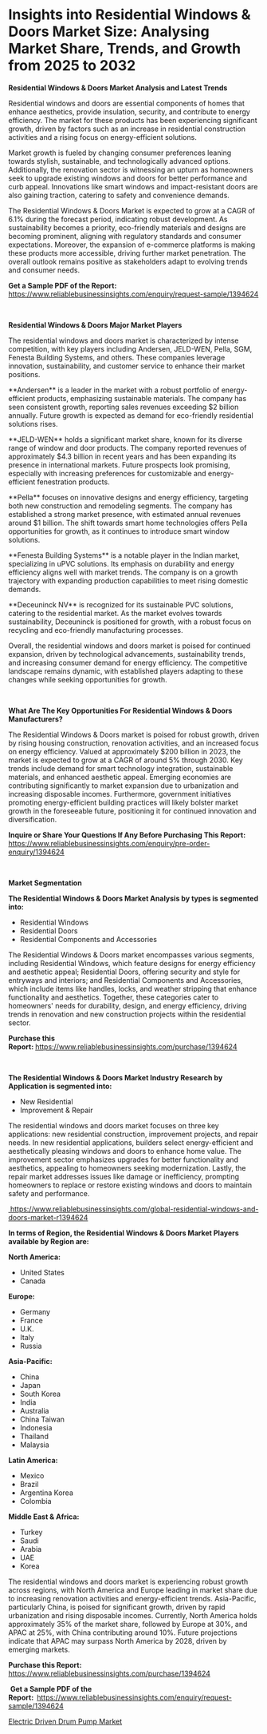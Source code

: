 <p><h1>Insights into Residential Windows & Doors Market Size: Analysing Market Share, Trends, and Growth from 2025 to 2032</h1></p><p><strong>Residential Windows & Doors Market Analysis and Latest Trends</strong></p>
<p><p>Residential windows and doors are essential components of homes that enhance aesthetics, provide insulation, security, and contribute to energy efficiency. The market for these products has been experiencing significant growth, driven by factors such as an increase in residential construction activities and a rising focus on energy-efficient solutions. </p><p>Market growth is fueled by changing consumer preferences leaning towards stylish, sustainable, and technologically advanced options. Additionally, the renovation sector is witnessing an upturn as homeowners seek to upgrade existing windows and doors for better performance and curb appeal. Innovations like smart windows and impact-resistant doors are also gaining traction, catering to safety and convenience demands.</p><p>The Residential Windows & Doors Market is expected to grow at a CAGR of 6.1% during the forecast period, indicating robust development. As sustainability becomes a priority, eco-friendly materials and designs are becoming prominent, aligning with regulatory standards and consumer expectations. Moreover, the expansion of e-commerce platforms is making these products more accessible, driving further market penetration. The overall outlook remains positive as stakeholders adapt to evolving trends and consumer needs.</p></p>
<p><strong>Get a Sample PDF of the Report:&nbsp;</strong> <a href="https://www.reliablebusinessinsights.com/enquiry/request-sample/1394624?utm_campaign=3366&utm_medium=2&utm_source=Github&utm_content=ia&utm_term=22032025&utm_id=residential-windows-doors">https://www.reliablebusinessinsights.com/enquiry/request-sample/1394624</a></p>
<p>&nbsp;</p>
<p><strong>Residential Windows & Doors Major Market Players</strong></p>
<p><p>The residential windows and doors market is characterized by intense competition, with key players including Andersen, JELD-WEN, Pella, SGM, Fenesta Building Systems, and others. These companies leverage innovation, sustainability, and customer service to enhance their market positions.</p><p>**Andersen** is a leader in the market with a robust portfolio of energy-efficient products, emphasizing sustainable materials. The company has seen consistent growth, reporting sales revenues exceeding $2 billion annually. Future growth is expected as demand for eco-friendly residential solutions rises.</p><p>**JELD-WEN** holds a significant market share, known for its diverse range of window and door products. The company reported revenues of approximately $4.3 billion in recent years and has been expanding its presence in international markets. Future prospects look promising, especially with increasing preferences for customizable and energy-efficient fenestration products.</p><p>**Pella** focuses on innovative designs and energy efficiency, targeting both new construction and remodeling segments. The company has established a strong market presence, with estimated annual revenues around $1 billion. The shift towards smart home technologies offers Pella opportunities for growth, as it continues to introduce smart window solutions.</p><p>**Fenesta Building Systems** is a notable player in the Indian market, specializing in uPVC solutions. Its emphasis on durability and energy efficiency aligns well with market trends. The company is on a growth trajectory with expanding production capabilities to meet rising domestic demands.</p><p>**Deceuninck NV** is recognized for its sustainable PVC solutions, catering to the residential market. As the market evolves towards sustainability, Deceuninck is positioned for growth, with a robust focus on recycling and eco-friendly manufacturing processes.</p><p>Overall, the residential windows and doors market is poised for continued expansion, driven by technological advancements, sustainability trends, and increasing consumer demand for energy efficiency. The competitive landscape remains dynamic, with established players adapting to these changes while seeking opportunities for growth.</p></p>
<p>&nbsp;</p>
<p><strong>What Are The Key Opportunities For Residential Windows & Doors Manufacturers?</strong></p>
<p><p>The Residential Windows & Doors market is poised for robust growth, driven by rising housing construction, renovation activities, and an increased focus on energy efficiency. Valued at approximately $200 billion in 2023, the market is expected to grow at a CAGR of around 5% through 2030. Key trends include demand for smart technology integration, sustainable materials, and enhanced aesthetic appeal. Emerging economies are contributing significantly to market expansion due to urbanization and increasing disposable incomes. Furthermore, government initiatives promoting energy-efficient building practices will likely bolster market growth in the foreseeable future, positioning it for continued innovation and diversification.</p></p>
<p><strong>Inquire or Share Your Questions If Any Before Purchasing This Report:</strong> <a href="https://www.reliablebusinessinsights.com/enquiry/pre-order-enquiry/1394624?utm_campaign=3366&utm_medium=2&utm_source=Github&utm_content=ia&utm_term=22032025&utm_id=residential-windows-doors">https://www.reliablebusinessinsights.com/enquiry/pre-order-enquiry/1394624</a></p>
<p>&nbsp;</p>
<p><strong>Market Segmentation</strong></p>
<p><strong>The Residential Windows & Doors Market Analysis by types is segmented into:</strong></p>
<p><ul><li>Residential Windows</li><li>Residential Doors</li><li>Residential Components and Accessories</li></ul></p>
<p><p>The Residential Windows & Doors market encompasses various segments, including Residential Windows, which feature designs for energy efficiency and aesthetic appeal; Residential Doors, offering security and style for entryways and interiors; and Residential Components and Accessories, which include items like handles, locks, and weather stripping that enhance functionality and aesthetics. Together, these categories cater to homeowners' needs for durability, design, and energy efficiency, driving trends in renovation and new construction projects within the residential sector.</p></p>
<p><strong>Purchase this Report:&nbsp;</strong><a href="https://www.reliablebusinessinsights.com/purchase/1394624?utm_campaign=3366&utm_medium=2&utm_source=Github&utm_content=ia&utm_term=22032025&utm_id=residential-windows-doors">https://www.reliablebusinessinsights.com/purchase/1394624</a></p>
<p>&nbsp;</p>
<p><strong>The Residential Windows & Doors Market Industry Research by Application is segmented into:</strong></p>
<p><ul><li>New Residential</li><li>Improvement & Repair</li></ul></p>
<p><p>The residential windows and doors market focuses on three key applications: new residential construction, improvement projects, and repair needs. In new residential applications, builders select energy-efficient and aesthetically pleasing windows and doors to enhance home value. The improvement sector emphasizes upgrades for better functionality and aesthetics, appealing to homeowners seeking modernization. Lastly, the repair market addresses issues like damage or inefficiency, prompting homeowners to replace or restore existing windows and doors to maintain safety and performance.</p></p>
<p><a href="https://www.reliablebusinessinsights.com/global-residential-windows-and-doors-market-r1394624?utm_campaign=3366&utm_medium=2&utm_source=Github&utm_content=ia&utm_term=22032025&utm_id=residential-windows-doors">&nbsp;https://www.reliablebusinessinsights.com/global-residential-windows-and-doors-market-r1394624</a></p>
<p><strong>In terms of Region, the Residential Windows & Doors Market Players available by Region are:</strong></p>
<p>
    <p> <strong> North America: </strong>
        <ul>
            <li>United States</li>
            <li>Canada</li>
        </ul>
        </p> 
    <p> <strong> Europe: </strong>
        <ul>
            <li>Germany</li>
            <li>France</li>
            <li>U.K.</li>
            <li>Italy</li>
            <li>Russia</li>
        </ul>
        </p> 
    <p> <strong> Asia-Pacific: </strong>
        <ul>
            <li>China</li>
            <li>Japan</li>
            <li>South Korea</li>
            <li>India</li>
            <li>Australia</li>
            <li>China Taiwan</li>
            <li>Indonesia</li>
            <li>Thailand</li>
            <li>Malaysia</li>
        </ul>
        </p> 
    <p> <strong> Latin America: </strong>
        <ul>
            <li>Mexico</li>
            <li>Brazil</li>
            <li>Argentina Korea</li>
            <li>Colombia</li>
        </ul>
        </p> 
    <p> <strong> Middle East & Africa: </strong>
        <ul>
            <li>Turkey</li>
            <li>Saudi</li>
            <li>Arabia</li>
            <li>UAE</li>
            <li>Korea</li>
        </ul>
    </p>
    </p>
<p><p>The residential windows and doors market is experiencing robust growth across regions, with North America and Europe leading in market share due to increasing renovation activities and energy-efficient trends. Asia-Pacific, particularly China, is poised for significant growth, driven by rapid urbanization and rising disposable incomes. Currently, North America holds approximately 35% of the market share, followed by Europe at 30%, and APAC at 25%, with China contributing around 10%. Future projections indicate that APAC may surpass North America by 2028, driven by emerging markets.</p></p>
<p><strong>Purchase this Report: </strong><a href="https://www.reliablebusinessinsights.com/purchase/1394624?utm_campaign=3366&utm_medium=2&utm_source=Github&utm_content=ia&utm_term=22032025&utm_id=residential-windows-doors">https://www.reliablebusinessinsights.com/purchase/1394624</a></p>
<p>&nbsp;<strong>Get a Sample PDF of the Report:&nbsp;&nbsp;</strong><a href="https://www.reliablebusinessinsights.com/enquiry/request-sample/1394624?utm_campaign=3366&utm_medium=2&utm_source=Github&utm_content=ia&utm_term=22032025&utm_id=residential-windows-doors">https://www.reliablebusinessinsights.com/enquiry/request-sample/1394624</a></p>
<p><strong></strong></p>
<p><p><a href="https://github.com/braisykhwezi/Market-Research-Report-List-1/blob/main/electric-driven-drum-pump-market.md?utm_campaign=3366&utm_medium=2&utm_source=Github&utm_content=ia&utm_term=22032025&utm_id=residential-windows-doors">Electric Driven Drum Pump Market</a></p></p>